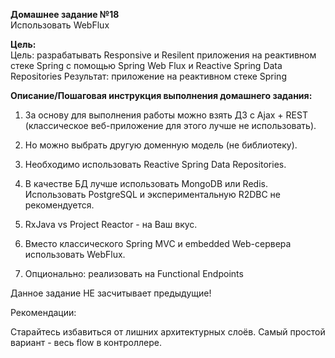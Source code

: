 **Домашнее задание №18**  
Использовать WebFlux

**Цель:**  
Цель: разрабатывать Responsive и Resilent приложения на реактивном стеке Spring c помощью Spring Web Flux и Reactive Spring Data Repositories
Результат: приложение на реактивном стеке Spring

**Описание/Пошаговая инструкция выполнения домашнего задания:**

1. За основу для выполнения работы можно взять ДЗ с Ajax + REST (классическое веб-приложение для этого лучше не использовать).

2. Но можно выбрать другую доменную модель (не библиотеку).

3. Необходимо использовать Reactive Spring Data Repositories.

4. В качестве БД лучше использовать MongoDB или Redis. Использовать PostgreSQL и экспериментальную R2DBC не рекомендуется.

5. RxJava vs Project Reactor - на Ваш вкус.

6. Вместо классического Spring MVC и embedded Web-сервера использовать WebFlux.

7. Опционально: реализовать на Functional Endpoints


Данное задание НЕ засчитывает предыдущие!


Рекомендации:

Старайтесь избавиться от лишних архитектурных слоёв. Самый простой вариант - весь flow в контроллере.